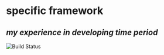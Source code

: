# specific framework
## _my experience in developing time period_

![Build Status](https://github.com/mortezarezaei68/specific-framework/actions/workflows/buildwrkflw.yml/badge.svg)
